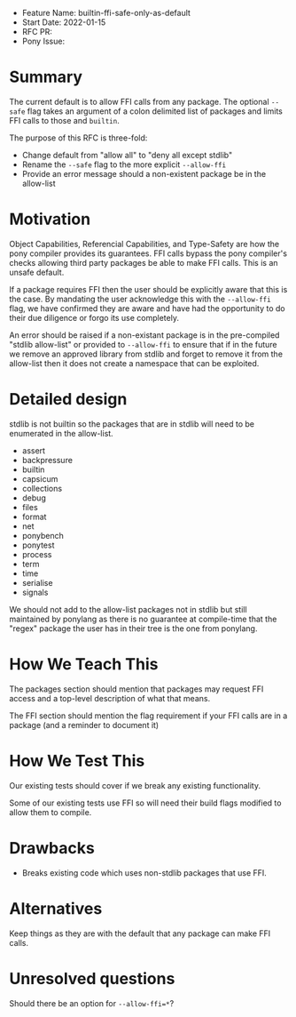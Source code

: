 - Feature Name: builtin-ffi-safe-only-as-default
- Start Date: 2022-01-15
- RFC PR:
- Pony Issue:

# Summary

The current default is to allow FFI calls from any package. The optional `--safe` flag takes an argument of a colon delimited list of packages and limits FFI calls to those and `builtin`.

The purpose of this RFC is three-fold:

* Change default from "allow all" to "deny all except stdlib"
* Rename the `--safe` flag to the more explicit `--allow-ffi`
* Provide an error message should a non-existent package be in the allow-list


# Motivation

Object Capabilities, Referencial Capabilities, and Type-Safety are how the pony compiler provides its guarantees. FFI calls bypass the pony compiler's checks allowing third party packages be able to make FFI calls. This is an unsafe default.

If a package requires FFI then the user should be explicitly aware that this is the case.  By mandating the user acknowledge this with the `--allow-ffi` flag, we have confirmed they are aware and have had the opportunity to do their due diligence or forgo its use completely.

An error should be raised if a non-existant package is in the pre-compiled "stdlib allow-list" or provided to `--allow-ffi` to ensure that if in the future we remove an approved library from stdlib and forget to remove it from the allow-list then it does not create a namespace that can be exploited.


# Detailed design

stdlib is not builtin so the packages that are in stdlib will need to be enumerated in the allow-list.

* assert
* backpressure
* builtin
* capsicum
* collections
* debug
* files
* format
* net
* ponybench
* ponytest
* process
* term
* time
* serialise
* signals

We should not add to the allow-list packages not in stdlib but still maintained by ponylang as there is no guarantee at compile-time that the "regex" package the user has in their tree is the one from ponylang.


# How We Teach This

The packages section should mention that packages may request FFI access and a top-level description of what that means.

The FFI section should mention the flag requirement if your FFI calls are in a package (and a reminder to document it)


# How We Test This

Our existing tests should cover if we break any existing functionality.

Some of our existing tests use FFI so will need their build flags modified to allow them to compile.


# Drawbacks

* Breaks existing code which uses non-stdlib packages that use FFI.


# Alternatives

Keep things as they are with the default that any package can make FFI calls.


# Unresolved questions

Should there be an option for `--allow-ffi=*`?

